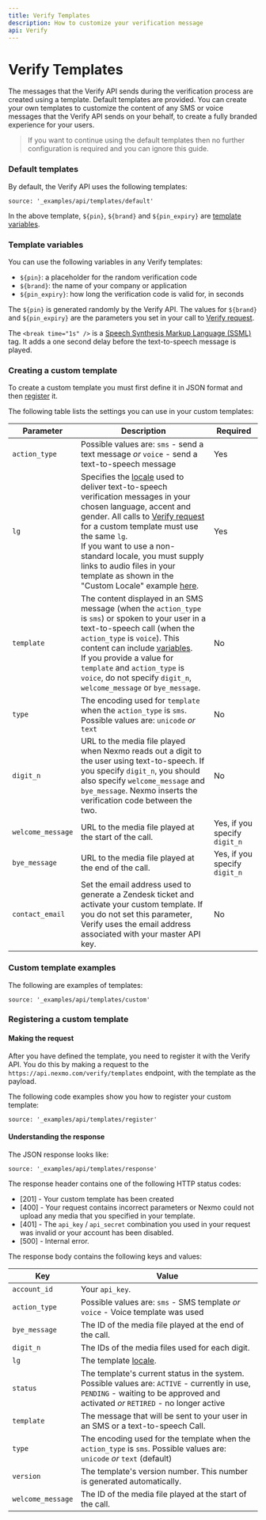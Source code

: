 ```yaml
---
title: Verify Templates
description: How to customize your verification message
api: Verify
---
```


# Verify Templates

The messages that the Verify API sends during the verification process are created using a template. Default templates are provided. You can create your own templates to customize the content of any SMS or voice messages that the Verify API sends on your behalf, to create a fully branded experience for your users.

> If you want to continue using the default templates then no further configuration is required and you can ignore this guide.

### Default templates

By default, the Verify API uses the following templates:

```tabbed_content
source: '_examples/api/templates/default'
```

In the above template, `${pin}`, `${brand}` and `${pin_expiry}` are [template variables](#template-variables).

### Template variables
You can use the following variables in any Verify templates:

* `${pin}`: a placeholder for the random verification code
* `${brand}`: the name of your company or application
* `${pin_expiry}`: how long the verification code is valid for, in seconds

The `${pin}` is generated randomly by the Verify API. The values for `${brand}` and `${pin_expiry}` are the parameters you set in your call to [Verify request](/api/verify#verify-request).

The `<break time="1s" />` is a [Speech Synthesis Markup Language (SSML)](/voice/voice-api/guides/customizing-tts) tag. It adds a one second delay before the text-to-speech message is played.

### Creating a custom template

To create a custom template you must first define it in JSON format and then [register](#registering-a-custom-template) it.

The following table lists the settings you can use in your custom templates:

Parameter | Description | Required | 
-- | -- | --
`action_type` | Possible values are: `sms` - send a text message _or_ `voice` - send a text-to-speech message | Yes
`lg` | Specifies the [locale](/voice/voice-api/guides/text-to-speech#locale) used to deliver text-to-speech verification messages in your chosen language, accent and gender. All calls to [Verify request](/api/verify#verify-request) for a custom template must use the same `lg`. <br>If you want to use a non-standard locale, you must supply links to audio files in your template as shown in the "Custom Locale" example [here](#custom-template-examples). | Yes
`template` | The content displayed in an SMS message (when the `action_type` is `sms`) or spoken to your user in a text-to-speech call (when the `action_type` is `voice`). This content can include [variables](#template_variables).<br> If you provide a value for `template` and `action_type` is `voice`, do not specify `digit_n`, `welcome_message` or `bye_message`. | No
`type` | The encoding used for `template` when the `action_type` is `sms`. Possible values are: `unicode` _or_ `text` | No
`digit_n` | URL to the media file played when Nexmo reads out a digit to the user using text-to-speech. If you specify `digit_n`, you should also specify  `welcome_message` and `bye_message`. Nexmo inserts the verification code between the two. | No
`welcome_message` | URL to the media file played at the start of the call. | Yes, if you specify `digit_n`
`bye_message` | URL to the media file played at the end of the call. | Yes, if you specify `digit_n`
`contact_email` | Set the email address used to generate a Zendesk ticket and activate your custom template. If you do not set this parameter, Verify uses the email address associated with your master API key. | No

### Custom template examples

The following are examples of templates:

```tabbed_content
source: '_examples/api/templates/custom'
```

### Registering a custom template

#### Making the request

After you have defined the template, you need to register it with the Verify API. You do this by making a request to the `https://api.nexmo.com/verify/templates` endpoint, with the template as the payload.

The following code examples show you how to register your custom template:

```tabbed_examples
source: '_examples/api/templates/register'
```

#### Understanding the response

The JSON response looks like:

```tabbed_content
source: '_examples/api/templates/response'
```
The response header contains one of the following HTTP status codes:

* [201] - Your custom template has been created
* [400] - Your request contains incorrect parameters or Nexmo could not upload any media that you specified in your template.
* [401] - The `api_key` / `api_secret` combination you used in your request was invalid or your account has been disabled.
* [500] - Internal error.

The response body contains the following keys and values:

| Key | Value |
|---- | --- |
`account_id` | Your `api_key`.
`action_type` | Possible values are: `sms` - SMS template _or_ `voice` - Voice template was used
`bye_message` | The ID of the media file played at the end of the call.
`digit_n` | The IDs of the media files used for each digit.
`lg` |  The template [locale](/voice/voice-api/guides/text-to-speech#locale).
`status` | The template's current status in the system. Possible values are: `ACTIVE` - currently in use, `PENDING` - waiting to be approved and activated _or_ `RETIRED` - no longer active
`template` | The message that will be sent to your user in an SMS or a text-to-speech Call.
`type` | The encoding used for the template when the `action_type` is `sms`. Possible values are: `unicode` _or_ `text` (default)
`version` | The template's version number. This number is generated automatically.
`welcome_message` | The ID of the media file played at the start of the call.
